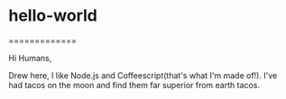 # hello-world
=============


Hi Humans,

Drew here, I like Node.js and Coffeescript(that's what I'm made of!).
I've  had tacos on the moon and find them far superior from earth tacos.
